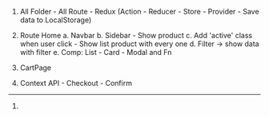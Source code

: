 1. All Folder - All Route - Redux (Action - Reducer - Store - Provider - Save data to LocalStorage)

2. Route Home
   a. Navbar
   b. Sidebar - Show product
   c. Add 'active' class when user click - Show list product with every one
   d. Filter -> show data with filter
   e. Comp: List - Card - Modal and Fn

3. CartPage

4. Context API - Checkout - Confirm

---

1. 